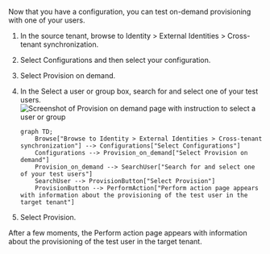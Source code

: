 Now that you have a configuration, you can test on-demand provisioning with one of your users.

1. In the source tenant, browse to Identity > External Identities > Cross-tenant synchronization.

2. Select Configurations and then select your configuration.

3. Select Provision on demand.

4. In the Select a user or group box, search for and select one of your test users.
    ![Screenshot of Provision on demand page with instruction to select a user or group](figures/0) 

    ```mermaid
    graph TD;
        Browse["Browse to Identity > External Identities > Cross-tenant synchronization"] --> Configurations["Select Configurations"]
        Configurations --> Provision_on_demand["Select Provision on demand"]
        Provision_on_demand --> SearchUser["Search for and select one of your test users"]
        SearchUser --> ProvisionButton["Select Provision"]
        ProvisionButton --> PerformAction["Perform action page appears with information about the provisioning of the test user in the target tenant"]
    ```

5. Select Provision.

After a few moments, the Perform action page appears with information about the provisioning of the test user in the target tenant.